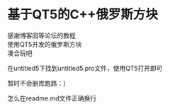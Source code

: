 # 基于QT5的C++俄罗斯方块

感谢博客园等论坛的教程  
使用QT5开发的俄罗斯方块  
凑合玩吧

在untitled5下找到untitled5.pro文件，使用QT5打开即可

暂时不会删库跑路：）

怎么在readme.md文件正确换行
